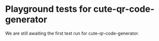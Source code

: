 # Playground tests for cute-qr-code-generator
We are still awaiting the first test run for cute-qr-code-generator.
